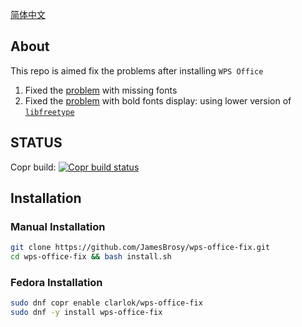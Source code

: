 [简体中文](README-zh_CN.md)

## About

This repo is aimed fix the problems after installing `WPS Office`

1. Fixed the [problem](http://packages.deepin.com/deepin/pool/non-free/t/ttf-wps-fonts/) with missing fonts
2. Fixed the [problem](https://bbs.wps.cn/topic/3137) with bold fonts display: using lower version of [`libfreetype`](https://packages.debian.org/zh-tw/bookworm/libfreetype6)

## STATUS

Copr build: [![Copr build status](https://copr.fedorainfracloud.org/coprs/clarlok/wps-office-fix/package/wps-office-fix/status_image/last_build.png)](https://copr.fedorainfracloud.org/coprs/clarlok/wps-office-fix/package/wps-office-fix/)

## Installation

### Manual Installation

```sh
git clone https://github.com/JamesBrosy/wps-office-fix.git
cd wps-office-fix && bash install.sh
```

### Fedora Installation

```sh
sudo dnf copr enable clarlok/wps-office-fix
sudo dnf -y install wps-office-fix
```

